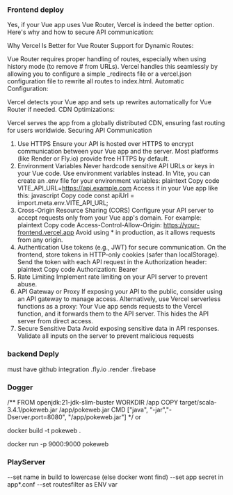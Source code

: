 
### Frontend deploy
Yes, if your Vue app uses Vue Router, Vercel is indeed the better option. Here's why and how to secure API communication:

Why Vercel Is Better for Vue Router
Support for Dynamic Routes:

Vue Router requires proper handling of routes, especially when using history mode (to remove # from URLs).
Vercel handles this seamlessly by allowing you to configure a simple _redirects file or a vercel.json configuration file to rewrite all routes to index.html.
Automatic Configuration:

Vercel detects your Vue app and sets up rewrites automatically for Vue Router if needed.
CDN Optimizations:

Vercel serves the app from a globally distributed CDN, ensuring fast routing for users worldwide.
Securing API Communication
1. Use HTTPS
Ensure your API is hosted over HTTPS to encrypt communication between your Vue app and the server.
Most platforms (like Render or Fly.io) provide free HTTPS by default.
2. Environment Variables
Never hardcode sensitive API URLs or keys in your Vue code. Use environment variables instead.
In Vite, you can create an .env file for your environment variables:
plaintext
Copy code
VITE_API_URL=https://api.example.com
Access it in your Vue app like this:
javascript
Copy code
const apiUrl = import.meta.env.VITE_API_URL;
3. Cross-Origin Resource Sharing (CORS)
Configure your API server to accept requests only from your Vue app's domain. For example:
plaintext
Copy code
Access-Control-Allow-Origin: https://your-frontend.vercel.app
Avoid using * in production, as it allows requests from any origin.
4. Authentication
Use tokens (e.g., JWT) for secure communication.
On the frontend, store tokens in HTTP-only cookies (safer than localStorage).
Send the token with each API request in the Authorization header:
plaintext
Copy code
Authorization: Bearer <token>
5. Rate Limiting
Implement rate limiting on your API server to prevent abuse.
6. API Gateway or Proxy
If exposing your API to the public, consider using an API gateway to manage access.
Alternatively, use Vercel serverless functions as a proxy:
Your Vue app sends requests to the Vercel function, and it forwards them to the API server.
This hides the API server from direct access.
7. Secure Sensitive Data
Avoid exposing sensitive data in API responses.
Validate all inputs on the server to prevent malicious requests 

### backend Deply
must have github integration
.fly.io
.render
.firebase


### Dogger
/**
FROM openjdk:21-jdk-slim-buster
WORKDIR /app
COPY target/scala-3.4.1/pokeweb.jar /app/pokeweb.jar
CMD ["java", "-jar","-Dserver.port=8080", "/app/pokeweb.jar"]
 */
 or



docker build -t pokeweb .

docker run -p 9000:9000 pokeweb

### PlayServer
--set name in build to lowercase (else docker wont find)
--set app secret in app*.conf
--set routesfilter as ENV var
